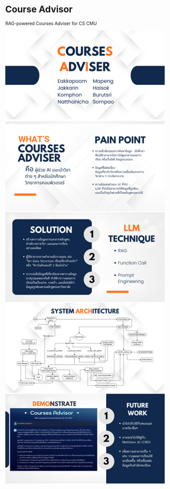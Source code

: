 # Course Advisor
RAG-powered Courses Adviser for CS CMU

![](png/slide1.png)
![](png/slide2.png)
![](png/slide3.png)
![](png/slide4.png)
![](png/slide5.png)

